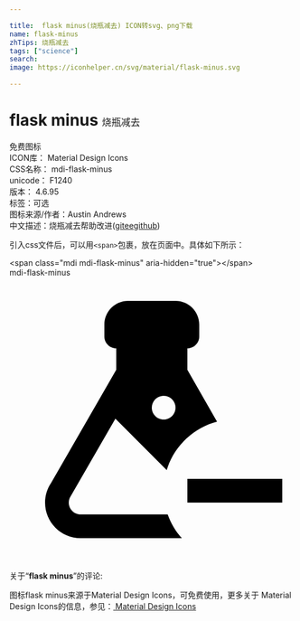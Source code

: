 ```yaml
---

title:  flask minus(烧瓶减去) ICON转svg、png下载
name: flask-minus
zhTips: 烧瓶减去
tags: ["science"]
search: 
image: https://iconhelper.cn/svg/material/flask-minus.svg

---
```


# flask minus  <small style="font-size: 60%;font-weight: 100">烧瓶减去</small>


<div class="detail-page">
<p>
<span><span class="badge-success badge">免费图标</span> </span>
<br/>
<span>
ICON库：
<span class="badge-secondary badge">Material Design Icons</span> 
</span>
<br/>
<span>
CSS名称：
<span class="badge-secondary badge">mdi-flask-minus</span> 
</span>
<br/>
<span>
unicode：
<span class="badge-secondary badge">F1240</span> 
<copy-btn content='F1240' btn-title=""></copy-btn>
<copy-btn :content='String.fromCodePoint(parseInt("F1240", 16))' btn-title="复制U"></copy-btn>
</span>
<br/>
<span>
版本：
<span class="badge-secondary badge">4.6.95</span> 
</span><br/><span>标签：<span class="badge-light badge"><router-link to="/tags/science.html">可选</router-link></span></span>
<br/>
<span>图标来源/作者：<span class="badge-light badge">Austin Andrews</span></span> 
<br/>
<span class="zh-detail">中文描述：<span class="badge-primary badge">烧瓶减去</span><span class="help-link"><span>帮助改进</span>(<a href="https://gitee.com/liuwave/icon-helper/edit/master/json/material/flask-minus.json" target="_blank" rel="noopener noreferrer">gitee</a><a href="https://github.com/liuwave/icon-helper/edit/master/json/material/flask-minus.json" target="_blank" rel="noopener noreferrer">github</a></span>)</span><br/>
</p>
</div>
<div class="alert alert-dark">
  <i class="mdi mdi-flask-minus mdi-48px"></i>
  <i class="mdi mdi-flask-minus mdi-36px"></i>
  <i class="mdi mdi-flask-minus mdi-24px"></i>
  <i class="mdi mdi-flask-minus mdi-18px"></i>
</div>
<div>
  <p>引入css文件后，可以用<code>&lt;span&gt;</code>包裹，放在页面中。具体如下所示：    
  </p>
  <div class="alert alert-primary" style="font-size: 14px">
    &lt;span class="mdi mdi-flask-minus" aria-hidden="true"&gt;&lt;/span&gt;
    <copy-btn content='<span class="mdi mdi-flask-minus" aria-hidden="true"></span>'></copy-btn>
  </div>
  <div class="alert alert-secondary">
    <i class="mdi mdi-flask-minus"
    style="font-size: 24px"
    aria-hidden="true"></i> mdi-flask-minus
    <copy-btn content="mdi-flask-minus" btn-title="复制图标名称"></copy-btn>
  </div>
</div>
<div id="svg" class="svg-wrap">
<svg xmlns="http://www.w3.org/2000/svg" viewBox="0 0 24 24"><path d="M23 17V19H15V17H23M6 22C4.34 22 3 20.66 3 19C3 18.4 3.18 17.84 3.5 17.36L9 7.81V6C8.45 6 8 5.55 8 5V4C8 2.9 8.9 2 10 2H14C15.11 2 16 2.9 16 4V5C16 5.55 15.55 6 15 6V7.81L17.5 12.18C15.5 12.7 13.86 14.26 13.26 16.26L8.93 11.93L5.18 18.43C5.07 18.59 5 18.79 5 19C5 19.55 5.45 20 6 20H13.34C13.61 20.75 14 21.42 14.53 22H6M13 10C12.45 10 12 10.45 12 11C12 11.55 12.45 12 13 12C13.55 12 14 11.55 14 11C14 10.45 13.55 10 13 10Z" /></svg>
</div>
<detail full-name='mdi-flask-minus'></detail>
<div class="icon-detail__container">
<p>关于“<b>flask minus</b>”的评论:</p>
</div>
<Vssue title="关于“flask minus”的评论" />    
<div><p>图标flask minus来源于Material Design Icons，可免费使用，更多关于 Material Design Icons的信息，参见：<a target="_blank" href="https://iconhelper.cn/material.html"> Material Design Icons</a>
</p></div>
